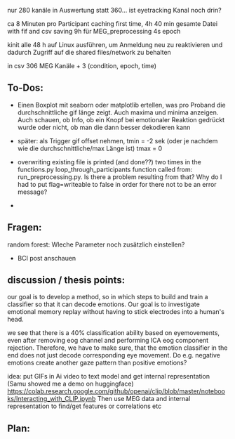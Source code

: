 nur 280 kanäle in Auswertung statt 360... ist eyetracking Kanal noch drin?

ca 8 Minuten pro Participant caching first time, 4h 40 min gesamte Datei with fif and csv saving
9h für MEG_preprocessing 4s epoch

kinit alle 48 h auf Linux ausführen, um Anmeldung neu zu reaktivieren und dadurch Zugriff auf die shared files/network zu behalten

in csv 306 MEG Kanäle + 3 (condition, epoch, time)

## To-Dos:

- Einen Boxplot mit seaborn oder matplotlib ertellen, was pro Proband die durchschnittliche gif länge zeigt. Auch maxima und minima anzeigen. Auch schauen, ob Info, ob ein Knopf bei emotionaler Reaktion gedrückt wurde oder nicht, ob man die dann besser dekodieren kann
    
- später: als Trigger gif offset nehmen, tmin = -2 sek (oder je nachdem wie die durchschnittliche/max Länge ist) tmax = 0

- overwriting existing file is printed (and done??) two times in the functions.py loop_through_participants function called from: run_preprocessing.py. Is there a problem resulting from that? Why do I had to put flag=writeable to false in order for there not to be an error message?
- 
## Fragen:
random forest: Wleche Parameter noch zusätzlich einstellen?

- BCI post anschauen



## discussion / thesis points:
 our goal is to develop a method, so in which steps to build and train a classifier so that it can decode emotions.
Our goal is to investigate emotional memory replay without having to stick electrodes into a human's head.

we see that there is a 40% classification ability based on eyemovements, even after removing eog channel and performing ICA eog component rejection. Therefore, we have to make sure, that the emotion classifier in the end does not just decode corresponding eye movement. Do e.g. negative emotions create another gaze pattern than positive emotions?


idea: put GIFs in Ai video to text model and get internal representation (Samu showed me a demo on huggingface)
https://colab.research.google.com/github/openai/clip/blob/master/notebooks/Interacting_with_CLIP.ipynb
Then use MEG data and internal representation to find/get features or correlations etc


## Plan:








